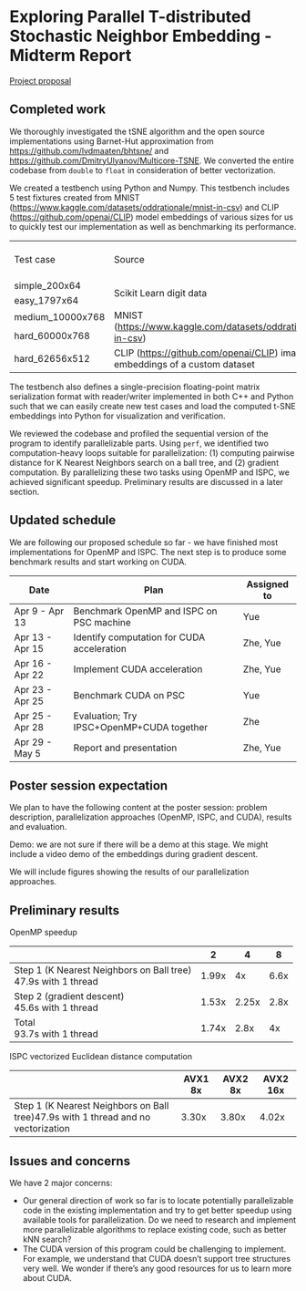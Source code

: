 # Exploring Parallel T-distributed Stochastic Neighbor Embedding - Midterm Report

[Project proposal](docs/proposal.md)

## Completed work

We thoroughly investigated the tSNE algorithm and the open source implementations using Barnet-Hut approximation from https://github.com/lvdmaaten/bhtsne/ and https://github.com/DmitryUlyanov/Multicore-TSNE. We converted the entire codebase from `double` to `float` in consideration of better vectorization.

We created a testbench using Python and Numpy. This testbench includes 5 test fixtures created from MNIST (https://www.kaggle.com/datasets/oddrationale/mnist-in-csv) and CLIP (https://github.com/openai/CLIP) model embeddings of various sizes for us to quickly test our implementation as well as benchmarking its performance. 

<table>
  <tr>
   <td>Test case
   </td>
   <td>Source
   </td>
   <td>Number of points
   </td>
   <td>Size of point dimension
   </td>
  </tr>
  <tr>
   <td>simple_200x64
   </td>
   <td rowspan="2" >Scikit Learn digit data
   </td>
   <td>200
   </td>
   <td>64
   </td>
  </tr>
  <tr>
   <td>easy_1797x64
   </td>
   <td>1797
   </td>
   <td>64
   </td>
  </tr>
  <tr>
   <td>medium_10000x768
   </td>
   <td rowspan="2" >MNIST (<a href="https://www.kaggle.com/datasets/oddrationale/mnist-in-csv">https://www.kaggle.com/datasets/oddrationale/mnist-in-csv</a>)
   </td>
   <td>10000
   </td>
   <td>768
   </td>
  </tr>
  <tr>
   <td>hard_60000x768
   </td>
   <td>60000
   </td>
   <td>768
   </td>
  </tr>
  <tr>
   <td>hard_62656x512
   </td>
   <td>CLIP (<a href="https://github.com/openai/CLIP">https://github.com/openai/CLIP</a>) image embeddings of a custom dataset
   </td>
   <td>62656
   </td>
   <td>512
   </td>
  </tr>
</table>

The testbench also defines a single-precision floating-point matrix serialization format with reader/writer implemented in both C++ and Python such that we can easily create new test cases and load the computed t-SNE embeddings into Python for visualization and verification.

We reviewed the codebase and profiled the sequential version of the program to identify parallelizable parts. Using `perf`, we identified two computation-heavy loops suitable for parallelization: (1) computing pairwise distance for K Nearest Neighbors search on a ball tree, and (2) gradient computation. By parallelizing these two tasks using OpenMP and ISPC, we achieved significant speedup. Preliminary results are discussed in a later section.

## Updated schedule

We are following our proposed schedule so far - we have finished most implementations for OpenMP and ISPC. The next step is to produce some benchmark results and start working on CUDA.

| Date            | Plan                                       | Assigned to |
| --------------- | ------------------------------------------ | ----------- |
| Apr 9 - Apr 13  | Benchmark OpenMP and ISPC on PSC machine   | Yue         |
| Apr 13 - Apr 15 | Identify computation for CUDA acceleration | Zhe, Yue    |
| Apr 16 - Apr 22 | Implement CUDA acceleration                | Zhe, Yue    |
| Apr 23 - Apr 25 | Benchmark CUDA on PSC                      | Yue         |
| Apr 25 - Apr 28 | Evaluation; Try IPSC+OpenMP+CUDA together  | Zhe         |
| Apr 29 - May 5  | Report and presentation                    | Zhe, Yue    |

## Poster session expectation

We plan to have the following content at the poster session: problem description, parallelization approaches (OpenMP, ISPC, and CUDA), results and evaluation.

Demo: we are not sure if there will be a demo at this stage. We might include a video demo of the embeddings during gradient descent. 

We will include figures showing the results of our parallelization approaches.

## Preliminary results

OpenMP speedup

|                                                              | 2     | 4     | 8    |
| ------------------------------------------------------------ | ----- | ----- | ---- |
| Step 1 (K Nearest Neighbors on Ball tree)<br />47.9s with 1 thread | 1.99x | 4x    | 6.6x |
| Step 2 (gradient descent)<br />45.6s with 1 thread           | 1.53x | 2.25x | 2.8x |
| Total<br />93.7s with 1 thread                               | 1.74x | 2.8x  | 4x   |

ISPC vectorized Euclidean distance computation

|                                                              | AVX1 8x | AVX2 8x | AVX2 16x |
| ------------------------------------------------------------ | ------- | ------- | -------- |
| Step 1 (K Nearest Neighbors on Ball tree)47.9s with 1 thread and no vectorization | 3.30x   | 3.80x   | 4.02x    |

## Issues and concerns

We have 2 major concerns:

- Our general direction of work so far is to locate potentially parallelizable code in the existing implementation and try to get better speedup using available tools for parallelization. Do we need to research and implement more parallelizable algorithms to replace existing code, such as better kNN search?
- The CUDA version of this program could be challenging to implement. For example, we understand that CUDA doesn’t support tree structures very well. We wonder if there’s any good resources for us to learn more about CUDA.
